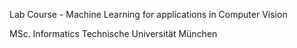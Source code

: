 Lab Course - Machine Learning for applications in Computer Vision

MSc. Informatics
Technische Universität München

